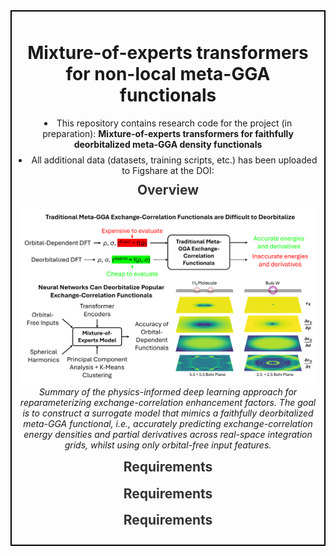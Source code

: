 <div style="border: 2px solid #000; padding: 10px; margin-bottom: 20px;">
  <h1 align="center">Mixture-of-experts transformers for non-local meta-GGA functionals</h1>

  <ul style="list-style-position: inside; text-align: center; padding: 0; margin: 10px 0;">
    <li style="margin-bottom: 8px;">
      This repository contains research code for the project (in preparation): 
      <strong>Mixture-of-experts transformers for faithfully deorbitalized meta-GGA density functionals</strong>
    </li>
    <li>
      All additional data (datasets, training scripts, etc.) has been uploaded to Figshare at the DOI:
    </li>
  </ul>

  <h2 align="center" style="margin-top: 10px; color: #333;">
  Overview
  </h2>
  <p align="center">
    <img src="Meta-GGA-overview.png" width="800" />
    <br>
    <em>Summary of the physics-informed deep learning approach for reparameterizing exchange-correlation enhancement factors. The goal is to construct a surrogate model that mimics a faithfully deorbitalized meta-GGA functional, i.e., accurately predicting exchange-correlation energy densities and partial derivatives across real-space integration grids, whilst using only orbital-free input features.</em>
  </p>

  <h2 align="center" style="margin-top: 10px; color: #333;">
  Requirements
  </h2>

  <h2 align="center" style="margin-top: 10px; color: #333;">
  Requirements
  </h2>

  <h2 align="center" style="margin-top: 10px; color: #333;">
  Requirements
  </h2>
  
</div>
